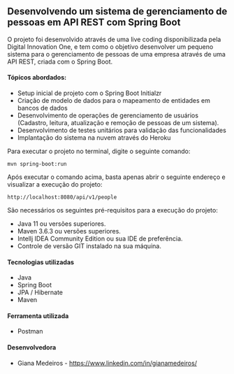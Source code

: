 <h2>Desenvolvendo um sistema de gerenciamento de pessoas em API REST com Spring Boot</h2>
O projeto foi desenvolvido através de uma live coding disponibilizada pela Digital Innovation One, e tem como o objetivo desenvolver um pequeno sistema para o gerenciamento de pessoas de uma empresa através de uma API REST, criada com o Spring Boot.


#### Tópicos abordados:

* Setup inicial de projeto com o Spring Boot Initialzr
* Criação de modelo de dados para o mapeamento de entidades em bancos de dados
* Desenvolvimento de operações de gerenciamento de usuários (Cadastro, leitura, atualização e remoção de pessoas de um sistema).
* Desenvolvimento de testes unitários para validação das funcionalidades
* Implantação do sistema na nuvem através do Heroku

Para executar o projeto no terminal, digite o seguinte comando:

```shell script
mvn spring-boot:run 
```

Após executar o comando acima, basta apenas abrir o seguinte endereço e visualizar a execução do projeto:

```
http://localhost:8080/api/v1/people
```


São necessários os seguintes pré-requisitos para a execução do projeto:

* Java 11 ou versões superiores.
* Maven 3.6.3 ou versões superiores.
* Intellj IDEA Community Edition ou sua IDE de preferência.
* Controle de versão GIT instalado na sua máquina.

#### Tecnologias utilizadas 
- Java
- Spring Boot
- JPA / Hibernate
- Maven

#### Ferramenta utilizada
- Postman

#### Desenvolvedora
- Giana Medeiros - https://www.linkedin.com/in/gianamedeiros/



